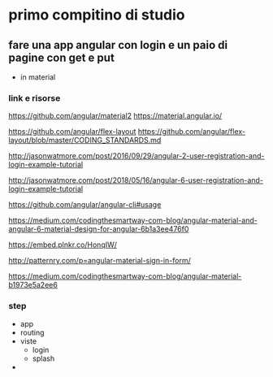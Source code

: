 # primo compitino di studio

## fare una app angular con login e un paio di pagine con get e put

* in material

### link e risorse


https://github.com/angular/material2
https://material.angular.io/

https://github.com/angular/flex-layout
https://github.com/angular/flex-layout/blob/master/CODING_STANDARDS.md


http://jasonwatmore.com/post/2016/09/29/angular-2-user-registration-and-login-example-tutorial

http://jasonwatmore.com/post/2018/05/16/angular-6-user-registration-and-login-example-tutorial


https://github.com/angular/angular-cli#usage

https://medium.com/codingthesmartway-com-blog/angular-material-and-angular-6-material-design-for-angular-6b1a3ee476f0

https://embed.plnkr.co/HonqIW/

http://patternry.com/p=angular-material-sign-in-form/

https://medium.com/codingthesmartway-com-blog/angular-material-b1973e5a2ee6

### step

* app
* routing
* viste
  - login
  - splash
*
